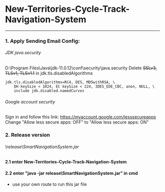 # New-Territories-Cycle-Track-Navigation-System

***
### 1. Apply Sending Email Config:
###### JDK java.security
D:\Program Files\Java\jdk-11.0.12\conf\security\java.security
Delete ~~SSLv3, TLSv1, TLSv1.1~~ in jdk.tls.disabledAlgorithms
```
jdk.tls.disabledAlgorithms=RC4, DES, MD5withRSA, \
    DH keySize < 1024, EC keySize < 224, 3DES_EDE_CBC, anon, NULL, \
    include jdk.disabled.namedCurves
```

###### Google account security
Sign in and follow this link: 
<https://myaccount.google.com/lesssecureapps>  
Change "Allow less secure apps: OFF" to "Allow less secure apps: ON"

### 2. Release version
###### \release\SmartNavigationSystem.jar
#### 2.1 enter New-Territories-Cycle-Track-Navigation-System
#### 2.2 enter "java -jar release\SmartNavigationSystem.jar" in cmd
- use your own route to run this jar file

